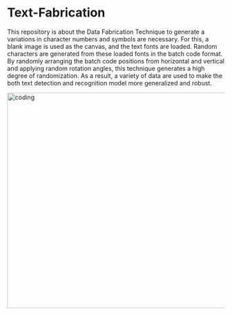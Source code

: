 # Text-Fabrication
This repository is about the Data Fabrication Technique to generate a variations in character numbers and symbols are necessary. For this, a blank image is used as the canvas, and the text fonts are loaded. Random characters are generated from these loaded fonts in the batch code format. By randomly arranging the batch code positions from horizontal and vertical and applying random rotation angles, this technique generates a high degree of randomization. As a result, a variety of data are used to make the both text detection and recognition model more generalized and robust.

<img alt = 'coding' width = "1000" height = "500" src = "(https://github.com/lalchhabi/Text-Fabrication/blob/master/fabrication_image.png)">

